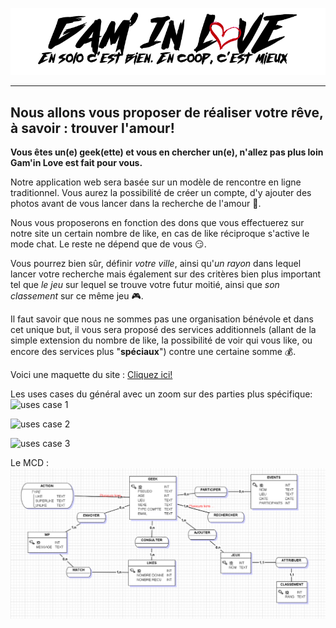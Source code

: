 ![logo](https://github.com/Maureendef/Gam-In-Love/blob/master/docs/Maquette/logo2.png)

<!-- blank line -->
----
<!-- blank line -->

## Nous allons vous proposer de réaliser votre rêve, à savoir : trouver l'amour!
**Vous êtes un(e) geek(ette) et vous en chercher un(e), n'allez pas plus loin Gam'in Love est fait pour vous.**

Notre application web sera basée sur un modèle de rencontre en ligne traditionnel. Vous aurez la possibilité de créer un compte, d'y ajouter des photos avant de vous lancer dans la recherche de l'amour :revolving_hearts:.

Nous vous proposerons en fonction des dons que vous effectuerez sur notre site un certain nombre de like, en cas de like réciproque s'active le mode chat. Le reste ne dépend que de vous :smirk:.

Vous pourrez bien sûr, définir _votre ville_, ainsi qu'_un rayon_ dans lequel lancer votre recherche mais également sur des critères bien plus important tel que _le jeu_ sur lequel se trouve votre futur moitié, ainsi que _son classement_ sur ce même jeu :video_game:.

Il faut savoir que nous ne sommes pas une organisation bénévole et dans cet unique but, il vous sera proposé des services additionnels (allant de la simple extension du nombre de like, la possibilité de voir qui vous like, ou encore des services plus "**spéciaux**") contre une certaine somme :moneybag:.

Voici une maquette du site : [Cliquez ici!](https://marvelapp.com/jg52b09/screen/63516085)

Les uses cases du général avec un zoom sur des parties plus spécifique:
![uses case 1](https://media.discordapp.net/attachments/642305625468174336/642328326677069829/unknown.png "cas général")

![uses case 2](https://media.discordapp.net/attachments/642305625468174336/642328411884355584/unknown.png "Rechercher")

![uses case 3](https://media.discordapp.net/attachments/642305625468174336/642328486194708506/unknown.png "Gestion Compte")

Le MCD :
![MCD](https://github.com/Maureendef/Gam-In-Love/blob/master/docs/Diagram/MCD.PNG "MCD")
